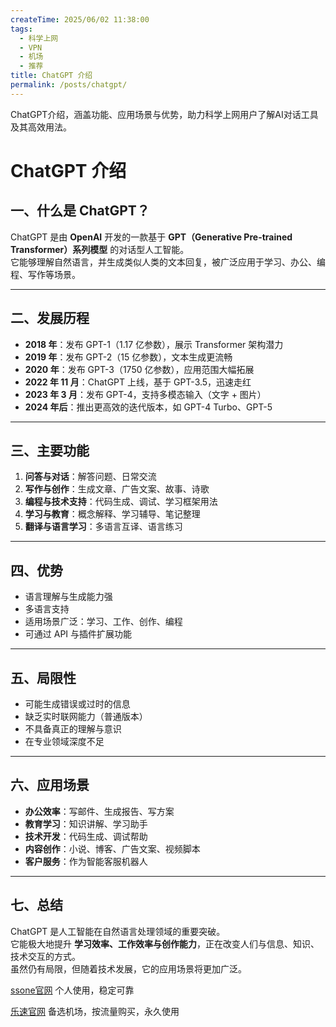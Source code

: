 ```yaml
---
createTime: 2025/06/02 11:38:00
tags:
  - 科学上网
  - VPN
  - 机场
  - 推荐
title: ChatGPT 介绍
permalink: /posts/chatgpt/
---
```


ChatGPT介绍，涵盖功能、应用场景与优势，助力科学上网用户了解AI对话工具及其高效用法。

<!-- more -->
# ChatGPT 介绍

## 一、什么是 ChatGPT？
ChatGPT 是由 **OpenAI** 开发的一款基于 **GPT（Generative Pre-trained Transformer）系列模型** 的对话型人工智能。  
它能够理解自然语言，并生成类似人类的文本回复，被广泛应用于学习、办公、编程、写作等场景。  

---

## 二、发展历程
- **2018 年**：发布 GPT-1（1.17 亿参数），展示 Transformer 架构潜力  
- **2019 年**：发布 GPT-2（15 亿参数），文本生成更流畅  
- **2020 年**：发布 GPT-3（1750 亿参数），应用范围大幅拓展  
- **2022 年 11 月**：ChatGPT 上线，基于 GPT-3.5，迅速走红  
- **2023 年 3 月**：发布 GPT-4，支持多模态输入（文字 + 图片）  
- **2024 年后**：推出更高效的迭代版本，如 GPT-4 Turbo、GPT-5  

---

## 三、主要功能
1. **问答与对话**：解答问题、日常交流  
2. **写作与创作**：生成文章、广告文案、故事、诗歌  
3. **编程与技术支持**：代码生成、调试、学习框架用法  
4. **学习与教育**：概念解释、学习辅导、笔记整理  
5. **翻译与语言学习**：多语言互译、语言练习  

---

## 四、优势
- 语言理解与生成能力强  
- 多语言支持  
- 适用场景广泛：学习、工作、创作、编程  
- 可通过 API 与插件扩展功能  

---

## 五、局限性
- 可能生成错误或过时的信息  
- 缺乏实时联网能力（普通版本）  
- 不具备真正的理解与意识  
- 在专业领域深度不足  

---

## 六、应用场景
- **办公效率**：写邮件、生成报告、写方案  
- **教育学习**：知识讲解、学习助手  
- **技术开发**：代码生成、调试帮助  
- **内容创作**：小说、博客、广告文案、视频脚本  
- **客户服务**：作为智能客服机器人  

---

## 七、总结
ChatGPT 是人工智能在自然语言处理领域的重要突破。  
它能极大地提升 **学习效率、工作效率与创作能力**，正在改变人们与信息、知识、技术交互的方式。  
虽然仍有局限，但随着技术发展，它的应用场景将更加广泛。  

[ssone官网](https://hello-ssone.com/register?aff=QpXdVaKY) 个人使用，稳定可靠

[乐速官网](https://www.luxd.uk/#/register?code=mquP7UE5) 备选机场，按流量购买，永久使用